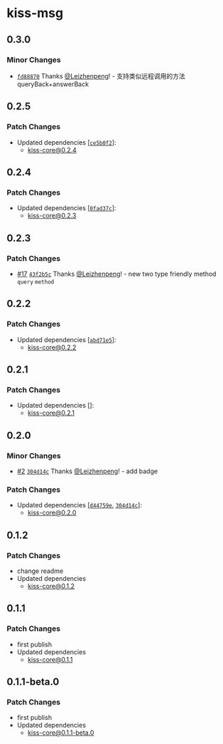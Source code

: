 # kiss-msg

## 0.3.0

### Minor Changes

-   [`fd88870`](https://github.com/Leizhenpeng/design-toolkit-cn/commit/fd888709ab09bec2ceebb316a84fdd38fbc83ce4) Thanks [@Leizhenpeng](https://github.com/Leizhenpeng)! - 支持类似远程调用的方法 queryBack+answerBack

## 0.2.5

### Patch Changes

-   Updated dependencies [[`ce5b0f2`](https://github.com/Leizhenpeng/design-toolkit-cn/commit/ce5b0f215300ca08c3c66cdcf92ed79cd78c24a5)]:
    -   kiss-core@0.2.4

## 0.2.4

### Patch Changes

-   Updated dependencies [[`0fad37c`](https://github.com/Leizhenpeng/design-toolkit-cn/commit/0fad37c49dfc76031126464b1d32a0cd62882eeb)]:
    -   kiss-core@0.2.3

## 0.2.3

### Patch Changes

-   [#17](https://github.com/Leizhenpeng/design-toolkit-cn/pull/17) [`43f2b5c`](https://github.com/Leizhenpeng/design-toolkit-cn/commit/43f2b5c9c6eaba128d079e9432cd296739a00210) Thanks [@Leizhenpeng](https://github.com/Leizhenpeng)! - new two type friendly method `query` `method`

## 0.2.2

### Patch Changes

-   Updated dependencies [[`abd71e5`](https://github.com/Leizhenpeng/design-toolkit-cn/commit/abd71e5d39a2685d67f540ada5a86ebc25a6db4a)]:
    -   kiss-core@0.2.2

## 0.2.1

### Patch Changes

-   Updated dependencies []:
    -   kiss-core@0.2.1

## 0.2.0

### Minor Changes

-   [#2](https://github.com/Leizhenpeng/design-toolkit-cn/pull/2) [`304d14c`](https://github.com/Leizhenpeng/design-toolkit-cn/commit/304d14c8eb09fc94607b51e904624922b155571d) Thanks [@Leizhenpeng](https://github.com/Leizhenpeng)! - add badge

### Patch Changes

-   Updated dependencies [[`d44759e`](https://github.com/Leizhenpeng/design-toolkit-cn/commit/d44759e386cdda424e0154f9deb62dec557d5a21), [`304d14c`](https://github.com/Leizhenpeng/design-toolkit-cn/commit/304d14c8eb09fc94607b51e904624922b155571d)]:
    -   kiss-core@0.2.0

## 0.1.2

### Patch Changes

-   change readme
-   Updated dependencies
    -   kiss-core@0.1.2

## 0.1.1

### Patch Changes

-   first publish
-   Updated dependencies
    -   kiss-core@0.1.1

## 0.1.1-beta.0

### Patch Changes

-   first publish
-   Updated dependencies
    -   kiss-core@0.1.1-beta.0
